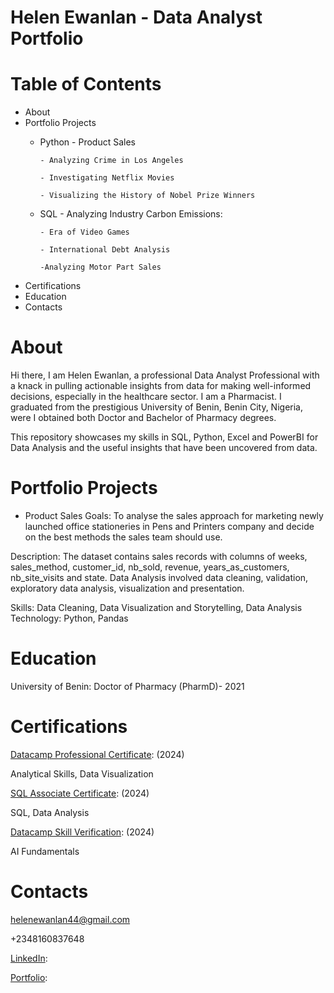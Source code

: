 # Helen Ewanlan - Data Analyst Portfolio
# Table of Contents
- About
- Portfolio Projects
    - Python
          - Product Sales
      
          - Analyzing Crime in Los Angeles
      
          - Investigating Netflix Movies
      
          - Visualizing the History of Nobel Prize Winners
      
    - SQL
          - Analyzing Industry Carbon Emissions:
      
          - Era of Video Games
      
          - International Debt Analysis
      
          -Analyzing Motor Part Sales
      
          
    

- Certifications
- Education
- Contacts


# About
Hi there, I am Helen Ewanlan, a professional Data Analyst Professional with a knack in pulling actionable insights from data for making well-informed decisions, especially in the healthcare sector.
I am a Pharmacist. I graduated from the prestigious University of Benin, Benin City, Nigeria, were I obtained both Doctor and Bachelor of Pharmacy degrees.

This repository showcases my skills in SQL, Python, Excel and PowerBI for Data Analysis and the useful insights that have been uncovered from data.

# Portfolio Projects
- Product Sales
Goals: To analyse the sales approach for marketing newly launched office stationeries in Pens and Printers company and decide on the best methods the sales team should use.

Description: The dataset contains sales records with columns of weeks, sales_method, customer_id, nb_sold, revenue, years_as_customers, nb_site_visits and state.
Data Analysis involved data cleaning, validation, exploratory data analysis, visualization and presentation.

Skills: Data Cleaning, Data Visualization and Storytelling, Data Analysis Technology: Python, Pandas

# Education
University of Benin: Doctor of Pharmacy (PharmD)- 2021

# Certifications
[Datacamp Professional Certificate](https://www.datacamp.com/certificate/DA0025837235576): (2024)

Analytical Skills, Data Visualization


[SQL Associate Certificate](https://www.datacamp.com/certificate/SQA0015263437089): (2024)

SQL, Data Analysis


[Datacamp Skill Verification](https://www.datacamp.com/skill-verification/AIF0022329836475): (2024)

AI Fundamentals


# Contacts
helenewanlan44@gmail.com

+2348160837648

[LinkedIn](https://www.linkedin.com/in/helen-ewanlan-pharmd-593850200/):

[Portfolio](https://www.datacamp.com/portfolio/helenewanlan):


